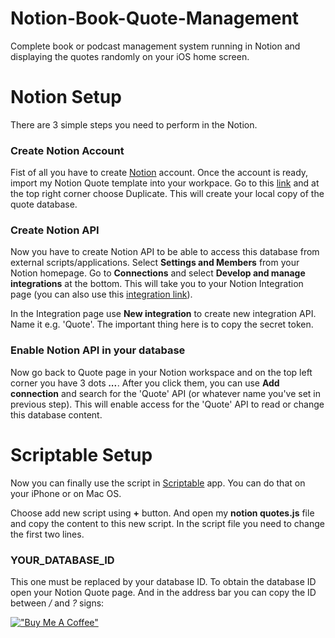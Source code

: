 # Notion-Book-Quote-Management
Complete book or podcast management system running in Notion and displaying the quotes randomly on your iOS home screen.



# Notion Setup

There are 3 simple steps you need to perform in the Notion.

### Create Notion Account
Fist of all you have to create [Notion](https://www.notion.so/) account. Once the account is ready, import my Notion Quote template into your workpace. Go to this [link](https://ledstripstudio.notion.site/Quotes-c6760dbb18454c2b88a017d134313698) and at the top right corner choose Duplicate. This will create your local copy of the quote database.

### Create Notion API
Now you have to create Notion API to be able to access this database from external scripts/applications. Select **Settings and Members** from your Notion homepage. Go to **Connections** and select **Develop and manage integrations** at the bottom. This will take you to your Notion Integration page (you can also use this [integration link](https://www.notion.so/my-integrations)).

In the Integration page use **New integration** to create new integration API. Name it e.g. 'Quote'. The important thing here is to copy the secret token.

### Enable Notion API in your database
Now go back to Quote page in your Notion workspace and on the top left corner you have 3 dots ***...***. After you click them, you can use **Add connection** and search for the 'Quote' API (or whatever name you've set in previous step). This will enable access for the 'Quote' API to read or change this database content.



# Scriptable Setup

Now you can finally use the script in [Scriptable](https://scriptable.app) app. You can do that on your iPhone or on Mac OS. 

Choose add new script using **+** button. And open my **notion quotes.js** file and copy the content to this new script. In the script file you need to change the first two lines.

### YOUR_DATABASE_ID
This one must be replaced by your database ID. To obtain the database ID open your Notion Quote page. And in the address bar you can copy the ID between */* and *?* signs:





[!["Buy Me A Coffee"](https://www.buymeacoffee.com/assets/img/custom_images/orange_img.png)](https://www.buymeacoffee.com/mysterysk)
